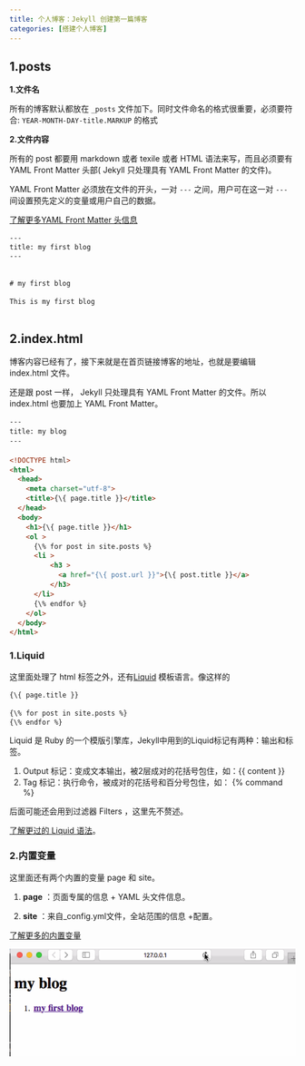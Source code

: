 ```yaml
---
title: 个人博客：Jekyll 创建第一篇博客
categories: [搭建个人博客]
---
```



## 1.posts
**1.文件名**

所有的博客默认都放在 `_posts` 文件加下。同时文件命名的格式很重要，必须要符合: `YEAR-MONTH-DAY-title.MARKUP` 的格式

**2.文件内容**

所有的 post 都要用 markdown 或者 texile 或者 HTML 语法来写，而且必须要有 YAML Front Matter 头部( Jekyll 只处理具有 YAML Front Matter 的文件)。


YAML Front Matter 必须放在文件的开头，一对 `---` 之间，用户可在这一对  `---` 间设置预先定义的变量或用户自己的数据。

[了解更多YAML Front Matter 头信息](http://jekyll.com.cn/docs/frontmatter/)



```
---
title: my first blog
---


# my first blog

This is my first blog


```

## 2.index.html

博客内容已经有了，接下来就是在首页链接博客的地址，也就是要编辑 index.html 文件。

还是跟 post 一样， Jekyll 只处理具有 YAML Front Matter 的文件。所以 index.html 也要加上 YAML Front Matter。


```html
---
title: my blog
---

<!DOCTYPE html>
<html>
  <head>
    <meta charset="utf-8">
    <title>{\{ page.title }}</title>
  </head>
  <body>
    <h1>{\{ page.title }}</h1>
    <ol >
      {\% for post in site.posts %}
      <li >
          <h3 >
            <a href="{\{ post.url }}">{\{ post.title }}</a>
          </h3>
      </li>
      {\% endfor %}
    </ol>
  </body>
</html>

```



### 1.Liquid
这里面处理了 html 标签之外，还有[Liquid](https://github.com/Shopify/liquid/wiki) 模板语言。像这样的

```
{\{ page.title }}

{\% for post in site.posts %}
{\% endfor %}
```

Liquid 是 Ruby 的一个模版引擎库，Jekyll中用到的Liquid标记有两种：输出和标签。

1. Output 标记：变成文本输出，被2层成对的花括号包住，如：\{\{ content \}\}
2. Tag 标记：执行命令，被成对的花括号和百分号包住，如： {\% command %}

后面可能还会用到过滤器 Filters ，这里先不赘述。

[了解更过的 Liquid 语法](https://liquid.bootcss.com)。


### 2.内置变量
这里面还有两个内置的变量 page 和 site。

1. **page** ：页面专属的信息 + YAML 头文件信息。

2. **site** ：来自_config.yml文件，全站范围的信息 +配置。


[了解更多的内置变量](http://jekyll.com.cn/docs/variables/)

![jekyll-2](https://raw.githubusercontent.com/DullDevil/pics/master/jekyll/jekyll-2.gif)
